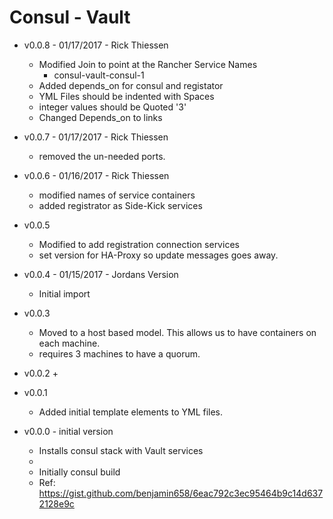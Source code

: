 # Consul - Vault
- v0.0.8 - 01/17/2017 - Rick Thiessen
    + Modified Join to point at the Rancher Service Names
        * consul-vault-consul-1
    + Added depends_on for consul and registator
    + YML Files should be indented with Spaces
    + integer values should be Quoted '3'
    + Changed Depends_on to links

- v0.0.7 - 01/17/2017 - Rick Thiessen
    + removed the un-needed ports.

- v0.0.6 - 01/16/2017 - Rick Thiessen
    + modified names of service containers
    + added registrator as Side-Kick services

- v0.0.5
    +  Modified to add registration connection services
    +  set version for HA-Proxy so update messages goes away.

- v0.0.4 - 01/15/2017 - Jordans Version
    + Initial import

- v0.0.3
    + Moved to a host based model.  This allows us to have containers on each machine.  
    + requires 3 machines to have a quorum.

- v0.0.2
    + 

- v0.0.1 
    + Added initial template elements to YML files.

- v0.0.0 - initial version
    + Installs consul stack with Vault services
    + 
    + Initially consul build
    + Ref: https://gist.github.com/benjamin658/6eac792c3ec95464b9c14d6372128e9c

